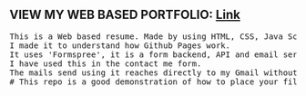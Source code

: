 <h2>VIEW MY WEB BASED PORTFOLIO:
<a href='https://anupriya1729.github.io/Anupriya-Portfolio/'>Link</a>
</h2>
<pre>
This is a Web based resume. Made by using HTML, CSS, Java Script.
I made it to understand how Github Pages work.
It uses 'Formspree', it is a form backend, API and email service for HTML forms.
I have used this in the contact me form.
The mails send using it reaches directly to my Gmail without revealing my Gmmil ID to the users.
# This repo is a good demonstration of how to place your files in order to use Github pages.
</pre>

